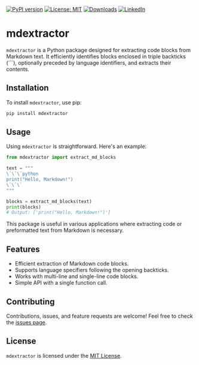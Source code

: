 [![PyPI version](https://badge.fury.io/py/mdextractor.svg)](https://badge.fury.io/py/mdextractor)
[![License: MIT](https://img.shields.io/badge/License-MIT-green.svg)](https://opensource.org/licenses/MIT)
[![Downloads](https://static.pepy.tech/badge/mdextractor)](https://pepy.tech/project/mdextractor)
[![LinkedIn](https://img.shields.io/badge/LinkedIn-blue)](https://www.linkedin.com/in/eugene-evstafev-716669181/)

# mdextractor

`mdextractor` is a Python package designed for extracting code blocks from Markdown text. It efficiently identifies blocks enclosed in triple backticks (\`\`\`), optionally preceded by language identifiers, and extracts their contents.

## Installation

To install `mdextractor`, use pip:

```bash
pip install mdextractor
```

## Usage

Using `mdextractor` is straightforward. Here's an example:

```python
from mdextractor import extract_md_blocks

text = """
\`\`\`python
print("Hello, Markdown!")
\`\`\`
"""

blocks = extract_md_blocks(text)
print(blocks)
# Output: ['print("Hello, Markdown!")']
```

This package is useful in various applications where extracting code or preformatted text from Markdown is necessary.

## Features

- Efficient extraction of Markdown code blocks.
- Supports language specifiers following the opening backticks.
- Works with multi-line and single-line code blocks.
- Simple API with a single function call.

## Contributing

Contributions, issues, and feature requests are welcome! Feel free to check the [issues page](https://github.com/chigwell/mdextractor/issues).

## License

`mdextractor` is licensed under the [MIT License](https://choosealicense.com/licenses/mit/).
